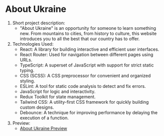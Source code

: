 # About Ukraine

1. Short project description:
    - "About Ukraine" is an opportunity for someone to learn something new. From mountains to cities, from history to culture, this website introduces you to all the best that our country has to offer.
2. Technologies Used:
    - React: A library for building interactive and efficient user interfaces.
    - React Router: Used for navigation between different pages using URLs.
    - TypeScript: A superset of JavaScript with support for strict static typing.
    - CSS (SCSS): A CSS preprocessor for convenient and organized styling.
    - ESLint: A tool for static code analysis to detect and fix errors.
    - JavaScript for logic and interactivity.
    - Redux Toolkit for state management.
    - Tailwind CSS: A utility-first CSS framework for quickly building custom designs.
    - Debounce: A technique for improving performance by delaying the execution of a function.
3. Preview:
    - [About Ukraine Preview](https://myplekan.github.io/history-code/#/)


